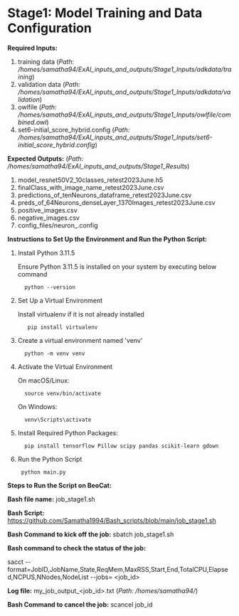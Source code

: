 # Stage1: Model Training and Data Configuration




**Required Inputs:**
1) training data                       (_Path: /homes/samatha94/ExAI_inputs_and_outputs/Stage1_Inputs/adkdata/training_)
2) validation data                     (_Path: /homes/samatha94/ExAI_inputs_and_outputs/Stage1_Inputs/adkdata/validation_)
3) owlfile                             (_Path: /homes/samatha94/ExAI_inputs_and_outputs/Stage1_Inputs/owlfile/combined.owl_)
4) set6-initial_score_hybrid.config    (_Path: /homes/samatha94/ExAI_inputs_and_outputs/Stage1_Inputs/set6-initial_score_hybrid.config_)


**Expected Outputs:**                  (_Path: /homes/samatha94/ExAI_inputs_and_outputs/Stage1_Results_)
1) model_resnet50V2_10classes_retest2023June.h5
2) finalClass_with_image_name_retest2023June.csv
3) predictions_of_tenNeurons_dataframe_retest2023June.csv
4) preds_of_64Neurons_denseLayer_1370Images_retest2023June.csv
5) positive_images.csv
6) negative_images.csv
7) config_files/neuron_<neuronid>.config

**Instructions to Set Up the Environment and Run the Python Script:**
1) Install Python 3.11.5

   Ensure Python 3.11.5 is installed on your system by executing below command

         python --version
   
3) Set Up a Virtual Environment

   Install virtualenv if it is not already installed
    
          pip install virtualenv
   
5) Create a virtual environment named 'venv'

         python -m venv venv
   
7) Activate the Virtual Environment

   On macOS/Linux:

         source venv/bin/activate

   On Windows:

         venv\Scripts\activate
   
9) Install Required Python Packages:

         pip install tensorflow Pillow scipy pandas scikit-learn gdown
   
11) Run the Python Script

         python main.py

**Steps to Run the Script on BeoCat:**

**Bash file name:** job_stage1.sh

**Bash Script:** https://github.com/Samatha1994/Bash_scripts/blob/main/job_stage1.sh

**Bash Command to kick off the job:** sbatch job_stage1.sh

**Bash command to check the status of the job:** 

sacct --format=JobID,JobName,State,ReqMem,MaxRSS,Start,End,TotalCPU,Elapsed,NCPUS,NNodes,NodeList --jobs= <job_id>

**Log file:** my_job_output_<job_id>.txt (_Path: /homes/samatha94/_)

**Bash Command to cancel the job:** scancel job_id



